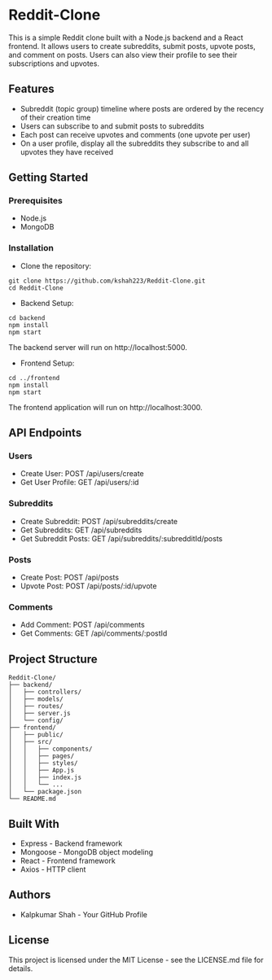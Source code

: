 # Reddit-Clone

This is a simple Reddit clone built with a Node.js backend and a React frontend. It allows users to create subreddits, submit posts, upvote posts, and comment on posts. Users can also view their profile to see their subscriptions and upvotes.

## Features
- Subreddit (topic group) timeline where posts are ordered by the recency of their creation time
- Users can subscribe to and submit posts to subreddits
- Each post can receive upvotes and comments (one upvote per user)
- On a user profile, display all the subreddits they subscribe to and all upvotes they have received

## Getting Started
### Prerequisites
- Node.js
- MongoDB

### Installation
- Clone the repository:
```
git clone https://github.com/kshah223/Reddit-Clone.git
cd Reddit-Clone
```

- Backend Setup:
```
cd backend
npm install
npm start
```
The backend server will run on http://localhost:5000.

- Frontend Setup:
```
cd ../frontend
npm install
npm start
```
The frontend application will run on http://localhost:3000.

## API Endpoints

### Users
- Create User: POST /api/users/create
- Get User Profile: GET /api/users/:id

### Subreddits
- Create Subreddit: POST /api/subreddits/create
- Get Subreddits: GET /api/subreddits
- Get Subreddit Posts: GET /api/subreddits/:subredditId/posts

### Posts
- Create Post: POST /api/posts
- Upvote Post: POST /api/posts/:id/upvote

### Comments
- Add Comment: POST /api/comments
- Get Comments: GET /api/comments/:postId

## Project Structure
```
Reddit-Clone/
├── backend/
│   ├── controllers/
│   ├── models/
│   ├── routes/
│   ├── server.js
│   └── config/
├── frontend/
│   ├── public/
│   ├── src/
│   │   ├── components/
│   │   ├── pages/
│   │   ├── styles/
│   │   ├── App.js
│   │   ├── index.js
│   │   └── ...
│   └── package.json
└── README.md
```

## Built With
- Express - Backend framework
- Mongoose - MongoDB object modeling
- React - Frontend framework
- Axios - HTTP client

## Authors
- Kalpkumar Shah - Your GitHub Profile

## License
This project is licensed under the MIT License - see the LICENSE.md file for details.
